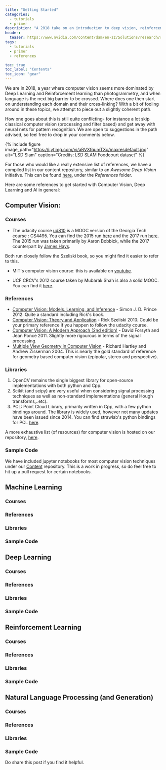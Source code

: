 ```yaml
---
title: "Getting Started"
categories:
  - tutorials
  - primer
description: "A 2018 take on an introduction to deep vision, reinforcement learning and NLP; an age when cross domain boundaries are fast dissolving."
header:
  teaser: https://www.nvidia.com/content/dam/en-zz/Solutions/research/research-home-areas-computer-vision-407-ud@2X.jpg
tags:
  - tutorials
  - primer
  - references

toc: true
toc_label: "Contents"
toc_icon: "gear"
---
```


We are in 2018, a year where computer vision seems more dominated by Deep Learning and Reinforcement learning than photogrammetry, and when  language is the next big barrier to be crossed. Where does one then start on understanding each domain and their cross-linking? With a bit of fooling around in these topics, we attempt to piece out a slightly coherent path.

How one goes about this is still quite conflicting- for instance a lot skip classical computer vision (processing and filter based) and get away with neural nets for pattern recognition. We are open to suggestions in the path advised, so feel free to drop in your comments below.

{% include figure image_path="https://i.ytimg.com/vi/aBVXfqumTXc/maxresdefault.jpg" alt="LSD Slam" caption="Credits: LSD SLAM Foodcourt dataset" %}

For those who would like a really extensive list of references, we have a compiled list in our content repository, similar to an _Awesome Deep Vision_ initiative. This can be found [here](https://github.com/iitmcvg/Content), under the _References_ folder.

Here are some references to get started with Computer Vision, Deep Learning and AI in general:

## Computer Vision:

### Courses
* The udacity course [ud810]() is a MOOC version of the Georgia Tech course : CS4495. You can find the 2015 run [here](https://www.cc.gatech.edu/~afb/classes/CS4495-Spring2015-OMS/) and the 2017 run [here](https://www.cc.gatech.edu/~hays/compvision/). The 2015 run was taken primarily by Aaron Bobbick, while the 2017 counterpart by [James Hays](https://www.cc.gatech.edu/~hays/).

Both run closely follow the Szeliski book, so you might find it easier to refer to this.

* MIT's computer vision course: this is available on [youtube](https://www.youtube.com/watch?v=CLOAswsxudo).

* UCF CRCV's 2012 course taken by Mubarak Shah is also a solid MOOC. You can find it [here](https://youtu.be/715uLCHt4jE).

### References

* [Computer Vision:  Models, Learning, and Inference](http://www.computervisionmodels.com/) - Simon J. D. Prince 2012. Quite a standard including Rick's book.
* [Computer Vision: Theory and Application](http://szeliski.org/Book/) - Rick Szeliski 2010. Could be your primary reference if you happen to follow the udacity course.
* [Computer Vision: A Modern Approach (2nd edition)](http://www.amazon.com/Computer-Vision-Modern-Approach-2nd/dp/013608592X/ref=dp_ob_title_bk) - David Forsyth and Jean Ponce 2011. Slightly more rigourous in terms of the signal processing.
* [Multiple View Geometry in Computer Vision](http://www.robots.ox.ac.uk/~vgg/hzbook/) - Richard Hartley and Andrew Zisserman 2004. This is nearly the gold standard of reference for geometry based computer vision (epipolar, stereo and perspective).

### Libraries

1. OpenCV remains the single biggest library for open-source implementations with both python and Cpp.
2. Scikit (and scipy) are very useful when considering signal processing techniques as well as non-standard implementations (general Hough transforms,..etc).
3. PCL: Point Cloud Library, primarily written in Cpp, with a few python bindings around. The library is widely used, however not many updates have been issued since 2014. You can find strawlab's python bindings for PCL [here](https://github.com/strawlab/python-pcl).


A more exhaustive list (of resources) for computer vision is hosted on our repository, [here](https://github.com/iitmcvg/Content/blob/master/References/awesome_CV.md).

### Sample Code

We have included jupyter notebooks for most computer vision techniques under our [Content](https://github.com/iitmcvg/Content) repository. This is a work in progress, so do feel free to hit up a pull request for certain notebooks.

## Machine Learning

### Courses
### References
### Libraries
### Sample Code

## Deep Learning

### Courses
### References
### Libraries
### Sample Code

## Reinforcement Learning

### Courses
### References
### Libraries
### Sample Code

## Natural Language Processing (and Generation)
### Courses
### References
### Libraries
### Sample Code

Do share this post if you find it helpful.
